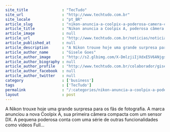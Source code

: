```yaml
---
site_title               : "TecTudo"
site_url                 : "http://www.techtudo.com.br"
site_locale              : "pt_BR"
article_slug             : "nikon-anuncia-a-coolpix-a-poderosa-camera-compacta"
article_title            : "Nikon anuncia a Coolpix A, poderosa câmera compacta"
article_image            : null
article_url              : "http://www.techtudo.com.br/noticias/noticia/2013/03/nikon-anuncia-coolpix-poderosa-camera-compacta.html"
article_published_at     : null
article_description      : "A Nikon trouxe hoje uma grande surpresa para os fãs de fotografia. A marca anunciou a nova Coolpix A, sua primeira câmera compacta com um sensor DX. A pequena poderosa conta com uma série de outras funcionalidades como vídeos Full..."
article_author_name      : "Gisele Goes"
article_author_image     : "http://s2.glbimg.com/X-DmlzjiIjXdxE5V6ANjgsP4Y1A=/30x30/s2.glbimg.com/rNIZR84z9G1ZcIZ83UHc-EmJomw=/140x140/s.glbimg.com/po/tt2/f/original/2013/11/12/352.thumbnail.jpg"
article_author_biography : null
article_author_profile   : "http://www.techtudo.com.br/colaborador/gisele-goes.html"
article_author_facebook  : null
article_author_twitter   : null
category                 : ['business']
tags                     : ['TecTudo']
permalink                : "/:categories/nikon-anuncia-a-coolpix-a-poderosa-camera-compacta/"
layout                   : post
---
```


A Nikon trouxe hoje uma grande surpresa para os fãs de fotografia. A marca anunciou a nova Coolpix A, sua primeira câmera compacta com um sensor DX. A pequena poderosa conta com uma série de outras funcionalidades como vídeos Full...
